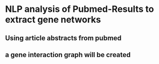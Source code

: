 # NLP analysis of Pubmed-Results to extract gene networks
## Using article abstracts from pubmed
## a gene interaction graph will be created
